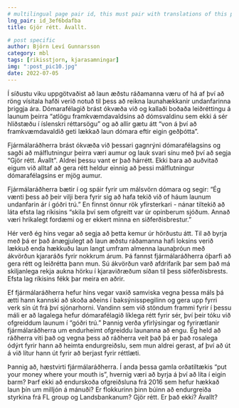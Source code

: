 ```yaml
---
# multilingual page pair id, this must pair with translations of this page. (This name must be unique)
lng_pair: id_3ef6bdafba
title: Gjör rétt. Ávallt.

# post specific
author: Björn Leví Gunnarsson
category: mbl
tags: [rikisstjorn, kjarasamningar]
img: ":post_pic10.jpg"
date: 2022-07-05
---
```


Í síðustu viku uppgötvaðist að laun æðstu ráðamanna væru of há af því að röng vísitala hafði verið notuð til þess að reikna launahækkanir undanfarinna þriggja ára. Dómarafélagið brást ókvæða við og kallaði boðaða leiðréttingu á launum þeirra “at­lögu fram­kvæmda­valds­ins að dómsvald­inu sem ekki á sér hlið­stæðu í ís­lenskri rétt­ar­sögu” og að allir gætu átt “von á því að framkvæmdavaldið geti lækkað laun dómara eftir eigin geðþótta”. 

Fjármálaráðherra brást ókvæða við þessari gagnrýni dómarafélagsins og sagði að málflutningur þeirra væri aumur og lauk svari sínu með því að segja “Gjör rétt. Ávallt”. Aldrei þessu vant er það hárrétt. Ekki bara að auðvitað eigum við alltaf að gera rétt heldur einnig að þessi málflutningur dómarafélagsins er mjög aumur. 

Fjármálaráðherra bætir í og spáir fyrir um málsvörn dómara og segir: “Ég vænti þess að þeir vilji bera fyrir sig að hafa tekið við of háum launum undanfarin ár í góðri trú.” En finnst önnur rök yfirsterkari - nánar tiltekið að láta efsta lag ríkisins “skila því sem ofgreitt var úr opinberum sjóðum. Annað væri hrikalegt fordæmi og er ekkert minna en siðferðisbrestur.”

Hér verð ég hins vegar að segja að þetta kemur úr hörðustu átt. Til að byrja með þá er það ánægjulegt að laun æðstu ráðamanna hafi loksins verið lækkuð enda hækkuðu laun langt umfram almenna launaþróun með ákvörðun kjararáðs fyrir nokkrum árum. Þá fannst fjármálaráðherra óþarfi að gera rétt og leiðrétta þann mun. Sú ákvörðun varð afdrifarík þar sem það má skiljanlega rekja aukna hörku í kjaraviðræðum síðan til þess siðferðisbrests. Efsta lag ríkisins fékk þar meira en aðrir.

Ef fjármálaráðherra hefur hins vegar vaxið samviska vegna þessa máls þá ætti hann kannski að skoða aðeins í baksýnisspegilinn og gera upp fyrri verk sín út frá því sjónarhorni. 
Vandinn sem við stöndum frammi fyrir í þessu máli er að lagalega hefur dómarafélagið líklega rétt fyrir sér, því þeir tóku við ofgreiddum launum í “góðri trú.” Þannig verða yfirlýsingar og fyrirætlanir fjármálaráðherra um endurheimt ofgreiddu launanna að engu.
Ég held að ráðherra viti það og vegna þess að ráðherra veit það þá er það rosalega ódýrt fyrir hann að heimta endurgreiðslu, sem mun aldrei gerast, af því að út á við lítur hann út fyrir að berjast fyrir réttlæti.

Þannig að, hæstvirti fjármálaráðherra. Í anda þessa gamla orðatiltækis “put your money where your mouth is”, hvernig væri að byrja á því að líta í eigin barm? Þarf ekki að endurskoða ofgreiðsluna frá 2016 sem hefur hækkað laun þín um milljón á mánuði? Er flokkurinn þinn búinn að endurgreiða styrkina frá FL group og Landsbankanum? Gjör rétt. Er það ekki? Ávallt?
